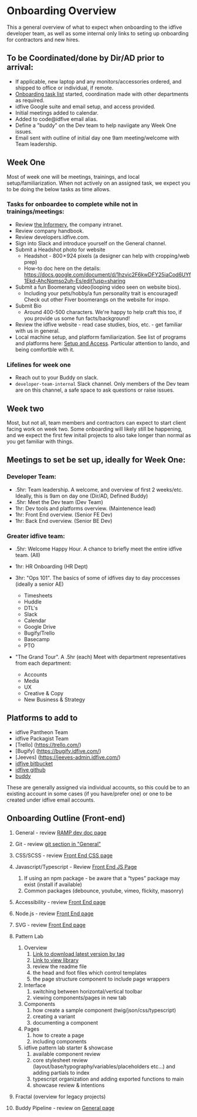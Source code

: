 # Onboarding Overview

This a general overview of what to expect when onboarding to the idfive developer team, as well as some internal only links to seting up onboarding for contractors and new hires.

## To be Coordinated/done by Dir/AD prior to arrival:

- If applicable, new laptop and any monitors/accessories ordered, and shipped to office or individual, if remote.
- [Onboarding task list](https://docs.google.com/spreadsheets/d/1WS8v-DOgwvBlTQk7fJz7gUIyLUuGRfQnip0H3a3_pB0/edit#gid=1797500887) started, coordination made with other departments as required.
- idfive Google suite and email setup, and access provided.
- Initial meetings added to calendar.
- Added to code@idfive email alias.
- Define a "buddy" on the Dev team to help naviigate any Week One issues.
- Email sent with outline of initial day one 9am meeting/welcome with Team leadership.

## Week One

Most of week one will be meetings, trainings, and local setup/familiarization. When not actively on an assigned task, we expect you to be doing the below tasks as time allows.

### Tasks for onboardee to complete while not in trainings/meetings:

- Review [the Informery](https://sites.google.com/idfive.com/informery/home), the company intranet.
- Review company handbook.
- Review developers.idfive.com.
- Sign into Slack and introduce yourself on the General channel.
- Submit a Headshot photo for website
  - Headshot - 800 × 924 pixels (a designer can help with cropping/web prep)
  - How-to doc here on the details: https://docs.google.com/document/d/1hzvic2F6kwDFY25iaCod6UYf1Ekd-AhcNqmso2uh-Es/edit?usp=sharing
- Submit a fun Boomerang video(looping video seen on website bios).
  - Including your pets/hobby/a fun personality trait is encouraged! Check out other Fiver boomerangs on the website for inspo.
- Submit Bio
  - Around 400-500 characters. We're happy to help craft this too, if you provide us some fun facts/background!
- Review the idfive website - read case studies, bios, etc. - get familiar with us in general.
- Local machine setup, and platform familiarization. See list of programs and platforms here: [Setup and Access](/docs/general/onboarding/local_setup.md). Particular attention to lando, and being comfortble with it.

### Lifelines for week one

- Reach out to your Buddy on slack.
- `developer-team-internal` Slack channel. Only members of the Dev team are on this channel, a safe space to ask questions or raise issues.

## Week two

Most, but not all, team members and contractors can expect to start client facing work on week two. Some onboarding will likely still be happening, and we expect the first few initail projects to also take longer than normal as you get familiar with things.

## Meetings to set be set up, ideally for Week One:

### Developer Team:

- .5hr: Team leadership. A welcome, and overview of first 2 weeks/etc. Ideally, this is 9am on day one (Dir/AD, Defined Buddy)
- .5hr: Meet the Dev team (Dev Team)
- 1hr: Dev tools and platforms overview. (Maintenence lead)
- 1hr: Front End overview. (Senior FE Dev)
- 1hr: Back End overview. (Senior BE Dev)

### Greater idfive team:

- .5hr: Welcome Happy Hour. A chance to briefly meet the entire idfive team. (All)
- 1hr: HR Onboarding (HR Dept)
- 3hr: "Ops 101". The basics of some of idfives day to day proccesses (ideally a senior AE)

  - Timesheets
  - Huddle
  - DTL's
  - Slack
  - Calendar
  - Google Drive
  - Bugify/Trello
  - Basecamp
  - PTO

- "The Grand Tour". A .5hr (each) Meet with department representatives from each department:

  - Accounts
  - Media
  - UX
  - Creative & Copy
  - New Business & Strategy

## Platforms to add to

- idfive Pantheon Team
- idfive Packagist Team
- [Trello] (https://trello.com/)
- [Bugify] (https://bugify.idfive.com/)
- [Jeeves] (https://jeeves-admin.idfive.com/)
- [idfive bitbucket](https://bitbucket.org/)
- [idfive github](https://github.com/idfive)
- [buddy](https://app.buddy.works/idfive)

These are generally assigned via individual accounts, so this could be to an existing account in some cases (if you have/prefer one) or one to be created under idfive email accounts.

## Onboarding Outline (Front-end)

1. General - review [RAMP dev doc page](/docs/front-end/ramp)
2. Git - review [git section in "General"](/docs/general/git/standards)
3. CSS/SCSS - review [Front End CSS page](/docs/front-end/css)
4. Javascript/Typescript - Review [Front End JS Page](/docs/front-end/js)
   1. If using an npm package - be aware that a “types” package may exist (install if available)
   2. Common packages (debounce, youtube, vimeo, flickity, masonry)
5. Accessibility - review [Front End page](/docs/front-end/accessibility)
6. Node.js - review [Front End page](/docs/front-end/node)
7. SVG - review [Front End page](/docs/front-end/svg)

8. Pattern Lab

   1. Overview
      1. [Link to download latest version by tag](https://bitbucket.org/idfivellc/idfive-pattern-lab-starter/downloads/?tab=tags)
      2. [Link to view library](https://staging2.idfive.com/idfive-pattern-lab-starter/public/?p=pages-welcome)
      3. review the readme file
      4. the head and foot files which control templates
      5. the page structure component to include page wrappers
   2. Interface
      1. switching between horizontal/vertical toolbar
      2. viewing components/pages in new tab
   3. Components
      1. how create a sample component (twig/json/css/typescript)
      2. creating a variant
      3. documenting a component
   4. Pages
      1. how to create a page
      2. including components
   5. idfive pattern lab starter & showcase
      1. available component review
      2. core stylesheet review (layout/base/typography/variables/placeholders etc…) and adding partials to index
      3. typescript organization and adding exported functions to main
      4. showcase review & intentions

9. Fractal (overview for legacy projects)
10. Buddy Pipeline - review on [General page](/docs/general/documentation/buddy-pipeline)
